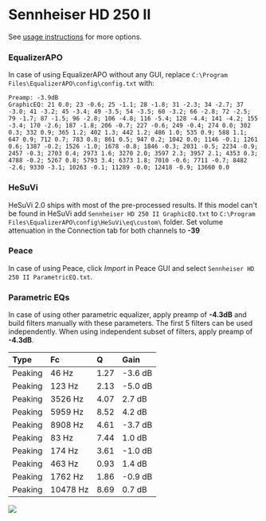 # Sennheiser HD 250 II
See [usage instructions](https://github.com/jaakkopasanen/AutoEq#usage) for more options.

### EqualizerAPO
In case of using EqualizerAPO without any GUI, replace `C:\Program Files\EqualizerAPO\config\config.txt`
with:
```
Preamp: -3.9dB
GraphicEQ: 21 0.0; 23 -0.6; 25 -1.1; 28 -1.8; 31 -2.3; 34 -2.7; 37 -3.0; 41 -3.2; 45 -3.4; 49 -3.5; 54 -3.5; 60 -3.2; 66 -2.8; 72 -2.5; 79 -1.7; 87 -1.5; 96 -2.8; 106 -4.8; 116 -5.4; 128 -4.4; 141 -4.2; 155 -3.4; 170 -2.6; 187 -1.8; 206 -0.7; 227 -0.6; 249 -0.4; 274 0.0; 302 0.3; 332 0.9; 365 1.2; 402 1.3; 442 1.2; 486 1.0; 535 0.9; 588 1.1; 647 0.9; 712 0.7; 783 0.8; 861 0.5; 947 0.2; 1042 0.0; 1146 -0.1; 1261 0.6; 1387 -0.2; 1526 -1.0; 1678 -0.8; 1846 -0.3; 2031 -0.5; 2234 -0.9; 2457 -0.3; 2703 0.4; 2973 1.6; 3270 2.0; 3597 2.3; 3957 2.1; 4353 0.3; 4788 -0.2; 5267 0.8; 5793 3.4; 6373 1.8; 7010 -0.6; 7711 -0.7; 8482 -2.6; 9330 -3.1; 10263 -0.1; 11289 -0.0; 12418 -0.9; 13660 0.0
```

### HeSuVi
HeSuVi 2.0 ships with most of the pre-processed results. If this model can't be found in HeSuVi add
`Sennheiser HD 250 II GraphicEQ.txt` to `C:\Program Files\EqualizerAPO\config\HeSuVi\eq\custom\` folder.
Set volume attenuation in the Connection tab for both channels to **-39**

### Peace
In case of using Peace, click *Import* in Peace GUI and select `Sennheiser HD 250 II ParametricEQ.txt`.

### Parametric EQs
In case of using other parametric equalizer, apply preamp of **-4.3dB** and build filters manually
with these parameters. The first 5 filters can be used independently.
When using independent subset of filters, apply preamp of **-4.3dB**.

| Type    | Fc       |    Q | Gain    |
|:--------|:---------|:-----|:--------|
| Peaking | 46 Hz    | 1.27 | -3.6 dB |
| Peaking | 123 Hz   | 2.13 | -5.0 dB |
| Peaking | 3526 Hz  | 4.07 | 2.7 dB  |
| Peaking | 5959 Hz  | 8.52 | 4.2 dB  |
| Peaking | 8908 Hz  | 4.61 | -3.7 dB |
| Peaking | 83 Hz    | 7.44 | 1.0 dB  |
| Peaking | 174 Hz   | 3.61 | -1.0 dB |
| Peaking | 463 Hz   | 0.93 | 1.4 dB  |
| Peaking | 1762 Hz  | 1.86 | -0.9 dB |
| Peaking | 10478 Hz | 8.69 | 0.7 dB  |

![](https://raw.githubusercontent.com/jaakkopasanen/AutoEq/master/results/innerfidelity/sbaf-serious/Sennheiser%20HD%20250%20II/Sennheiser%20HD%20250%20II.png)